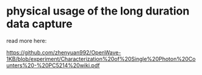 # physical usage of the long duration data capture

read more here:

https://github.com/zhenyuan992/OpenWave-1KB/blob/experiment/Characterization%20of%20Single%20Photon%20Counters%20-%20PC5214%20wiki.pdf
